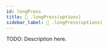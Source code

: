 ```yaml
---
id: longPress
title: 🔨 .longPress(options)
sidebar_label: 🔨 .longPress(options) 
---
```


TODO: Description here.